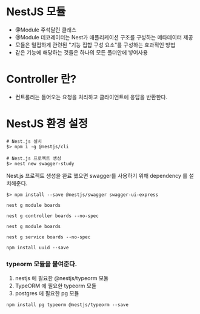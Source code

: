 # NestJS 모듈
- @Module 주석달린 클래스
- @Module 데코레이터는 Nest가 애플리케이션 구조를 구성하는 메타데이터 제공
- 모듈은 밀접하게 관련된 "기능 집합 구성 요소"를 구성하는 효과적인 방법
- 같은 기능에 해당하는 것들은 하나의 모든 폴더안에 넣어사용

# Controller 란?
- 컨트롤러는 들어오는 요청을 처리하고 클라이언트에 응답을 반환한다.

# NestJS 환경 설정
```
# Nest.js 설치
$> npm i -g @nestjs/cli

# Nest.js 프로젝트 생성
$> nest new swagger-study
```

Nest.js 프로젝트 생성을 완료 했으면 swagger를 사용하기 위해 dependency 를 설치해준다.
```
$> npm install --save @nestjs/swagger swagger-ui-express
```


```
nest g module boards
```

```
nest g controller boards --no-spec
```

```
nest g module boards
```

```
nest g service boards --no-spec
```

```
npm install uuid --save
```

### typeorm 모듈을 붙여준다.
1. nestjs 에 필요한 @nestjs/typeorm 모듈
2. TypeORM 에 필요한 typeorm 모듈
3. postgres 에 필요한 pg 모듈
```
npm install pg typeorm @nestjs/typeorm --save
```

